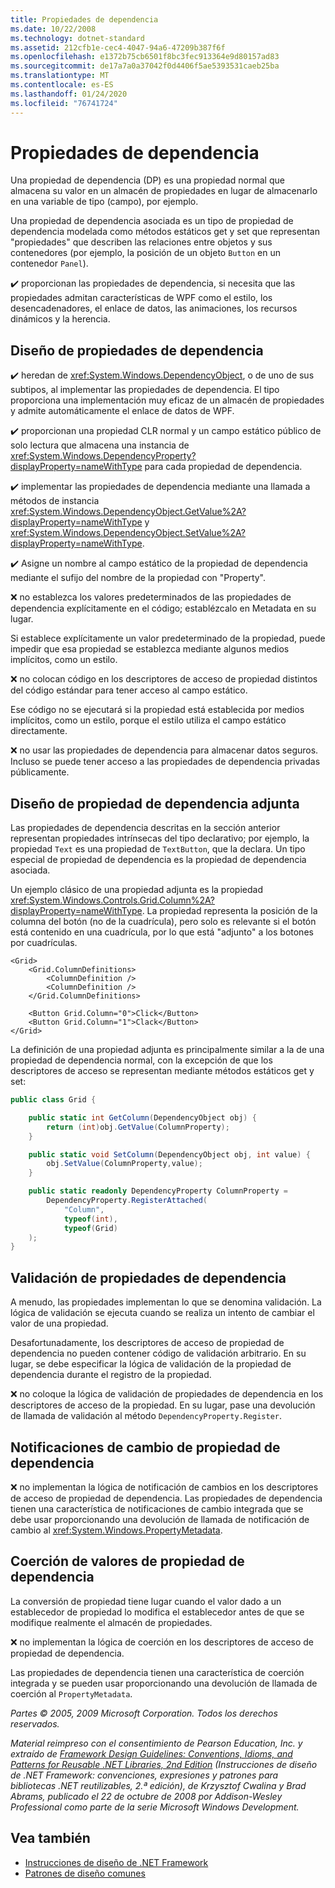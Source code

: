 ```yaml
---
title: Propiedades de dependencia
ms.date: 10/22/2008
ms.technology: dotnet-standard
ms.assetid: 212cfb1e-cec4-4047-94a6-47209b387f6f
ms.openlocfilehash: e1372b75cb6501f8bc3fec913364e9d80157ad83
ms.sourcegitcommit: de17a7a0a37042f0d4406f5ae5393531caeb25ba
ms.translationtype: MT
ms.contentlocale: es-ES
ms.lasthandoff: 01/24/2020
ms.locfileid: "76741724"
---
```

# <a name="dependency-properties"></a>Propiedades de dependencia
Una propiedad de dependencia (DP) es una propiedad normal que almacena su valor en un almacén de propiedades en lugar de almacenarlo en una variable de tipo (campo), por ejemplo.

 Una propiedad de dependencia asociada es un tipo de propiedad de dependencia modelada como métodos estáticos get y set que representan "propiedades" que describen las relaciones entre objetos y sus contenedores (por ejemplo, la posición de un objeto `Button` en un contenedor `Panel`).

 ✔️ proporcionan las propiedades de dependencia, si necesita que las propiedades admitan características de WPF como el estilo, los desencadenadores, el enlace de datos, las animaciones, los recursos dinámicos y la herencia.

## <a name="dependency-property-design"></a>Diseño de propiedades de dependencia
 ✔️ heredan de <xref:System.Windows.DependencyObject>, o de uno de sus subtipos, al implementar las propiedades de dependencia. El tipo proporciona una implementación muy eficaz de un almacén de propiedades y admite automáticamente el enlace de datos de WPF.

 ✔️ proporcionan una propiedad CLR normal y un campo estático público de solo lectura que almacena una instancia de <xref:System.Windows.DependencyProperty?displayProperty=nameWithType> para cada propiedad de dependencia.

 ✔️ implementar las propiedades de dependencia mediante una llamada a métodos de instancia <xref:System.Windows.DependencyObject.GetValue%2A?displayProperty=nameWithType> y <xref:System.Windows.DependencyObject.SetValue%2A?displayProperty=nameWithType>.

 ✔️ Asigne un nombre al campo estático de la propiedad de dependencia mediante el sufijo del nombre de la propiedad con "Property".

 ❌ no establezca los valores predeterminados de las propiedades de dependencia explícitamente en el código; establézcalo en Metadata en su lugar.

 Si establece explícitamente un valor predeterminado de la propiedad, puede impedir que esa propiedad se establezca mediante algunos medios implícitos, como un estilo.

 ❌ no colocan código en los descriptores de acceso de propiedad distintos del código estándar para tener acceso al campo estático.

 Ese código no se ejecutará si la propiedad está establecida por medios implícitos, como un estilo, porque el estilo utiliza el campo estático directamente.

 ❌ no usar las propiedades de dependencia para almacenar datos seguros. Incluso se puede tener acceso a las propiedades de dependencia privadas públicamente.

## <a name="attached-dependency-property-design"></a>Diseño de propiedad de dependencia adjunta
 Las propiedades de dependencia descritas en la sección anterior representan propiedades intrínsecas del tipo declarativo; por ejemplo, la propiedad `Text` es una propiedad de `TextButton`, que la declara. Un tipo especial de propiedad de dependencia es la propiedad de dependencia asociada.

 Un ejemplo clásico de una propiedad adjunta es la propiedad <xref:System.Windows.Controls.Grid.Column%2A?displayProperty=nameWithType>. La propiedad representa la posición de la columna del botón (no de la cuadrícula), pero solo es relevante si el botón está contenido en una cuadrícula, por lo que está "adjunto" a los botones por cuadrículas.

```xaml
<Grid>
    <Grid.ColumnDefinitions>
        <ColumnDefinition />
        <ColumnDefinition />
    </Grid.ColumnDefinitions>

    <Button Grid.Column="0">Click</Button>
    <Button Grid.Column="1">Clack</Button>
</Grid>
```

 La definición de una propiedad adjunta es principalmente similar a la de una propiedad de dependencia normal, con la excepción de que los descriptores de acceso se representan mediante métodos estáticos get y set:

```csharp
public class Grid {

    public static int GetColumn(DependencyObject obj) {
        return (int)obj.GetValue(ColumnProperty);
    }

    public static void SetColumn(DependencyObject obj, int value) {
        obj.SetValue(ColumnProperty,value);
    }

    public static readonly DependencyProperty ColumnProperty =
        DependencyProperty.RegisterAttached(
            "Column",
            typeof(int),
            typeof(Grid)
    );
}
```

## <a name="dependency-property-validation"></a>Validación de propiedades de dependencia
 A menudo, las propiedades implementan lo que se denomina validación. La lógica de validación se ejecuta cuando se realiza un intento de cambiar el valor de una propiedad.

 Desafortunadamente, los descriptores de acceso de propiedad de dependencia no pueden contener código de validación arbitrario. En su lugar, se debe especificar la lógica de validación de la propiedad de dependencia durante el registro de la propiedad.

 ❌ no coloque la lógica de validación de propiedades de dependencia en los descriptores de acceso de la propiedad. En su lugar, pase una devolución de llamada de validación al método `DependencyProperty.Register`.

## <a name="dependency-property-change-notifications"></a>Notificaciones de cambio de propiedad de dependencia
 ❌ no implementan la lógica de notificación de cambios en los descriptores de acceso de propiedad de dependencia. Las propiedades de dependencia tienen una característica de notificaciones de cambio integrada que se debe usar proporcionando una devolución de llamada de notificación de cambio al <xref:System.Windows.PropertyMetadata>.

## <a name="dependency-property-value-coercion"></a>Coerción de valores de propiedad de dependencia
 La conversión de propiedad tiene lugar cuando el valor dado a un establecedor de propiedad lo modifica el establecedor antes de que se modifique realmente el almacén de propiedades.

 ❌ no implementan la lógica de coerción en los descriptores de acceso de propiedad de dependencia.

 Las propiedades de dependencia tienen una característica de coerción integrada y se pueden usar proporcionando una devolución de llamada de coerción al `PropertyMetadata`.

 *Partes © 2005, 2009 Microsoft Corporation. Todos los derechos reservados.*

 *Material reimpreso con el consentimiento de Pearson Education, Inc. y extraído de [Framework Design Guidelines: Conventions, Idioms, and Patterns for Reusable .NET Libraries, 2nd Edition](https://www.informit.com/store/framework-design-guidelines-conventions-idioms-and-9780321545619) (Instrucciones de diseño de .NET Framework: convenciones, expresiones y patrones para bibliotecas .NET reutilizables, 2.ª edición), de Krzysztof Cwalina y Brad Abrams, publicado el 22 de octubre de 2008 por Addison-Wesley Professional como parte de la serie Microsoft Windows Development.*

## <a name="see-also"></a>Vea también

- [Instrucciones de diseño de .NET Framework](../../../docs/standard/design-guidelines/index.md)
- [Patrones de diseño comunes](../../../docs/standard/design-guidelines/common-design-patterns.md)
